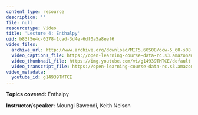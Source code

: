 ```yaml
---
content_type: resource
description: ''
file: null
resourcetype: Video
title: 'Lecture 4: Enthalpy'
uid: b83f5e4c-0278-1cad-3d4e-6df0a5a8eef6
video_files:
  archive_url: http://www.archive.org/download/MIT5.60S08/ocw-5_60-s08-lec04_300k.mp4
  video_captions_file: https://open-learning-course-data-rc.s3.amazonaws.com/5-60-thermodynamics-kinetics-spring-2008/28e46f03ce48563393351f0a41fc7e5d_g14939TMTCE.vtt
  video_thumbnail_file: https://img.youtube.com/vi/g14939TMTCE/default.jpg
  video_transcript_file: https://open-learning-course-data-rc.s3.amazonaws.com/5-60-thermodynamics-kinetics-spring-2008/cde175777475c059756723777dd2a33c_g14939TMTCE.pdf
video_metadata:
  youtube_id: g14939TMTCE
---
```


**Topics covered:** Enthalpy

**Instructor/speaker:** Moungi Bawendi, Keith Nelson